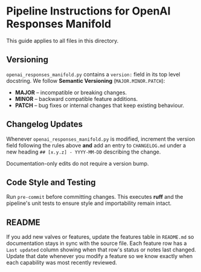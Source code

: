 # Pipeline Instructions for OpenAI Responses Manifold

This guide applies to all files in this directory.

## Versioning

`openai_responses_manifold.py` contains a `version:` field in its top level docstring.
We follow **Semantic Versioning** (`MAJOR.MINOR.PATCH`):

- **MAJOR** – incompatible or breaking changes.
- **MINOR** – backward compatible feature additions.
- **PATCH** – bug fixes or internal changes that keep existing behaviour.

## Changelog Updates

Whenever `openai_responses_manifold.py` is modified, increment the version field
following the rules above **and** add an entry to `CHANGELOG.md` under a new
heading `## [x.y.z] - YYYY-MM-DD` describing the change.

Documentation-only edits do not require a version bump.

## Code Style and Testing

Run `pre-commit` before committing changes. This executes **ruff** and the
pipeline's unit tests to ensure style and importability remain intact.

## README

If you add new valves or features, update the features table in `README.md` so
documentation stays in sync with the source file. Each feature row has a
`Last updated` column showing when that row's status or notes last changed.
Update that date whenever you modify a feature so we know exactly when each
capability was most recently reviewed.
